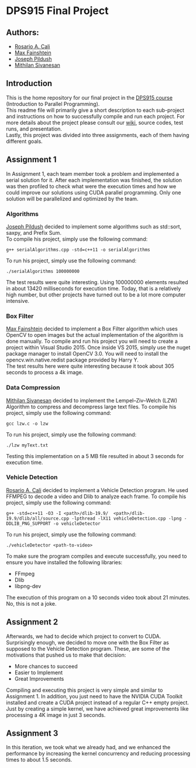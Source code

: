 # DPS915 Final Project

## Authors:
* <a href="https://github.com/RosarioAleCali" target="_blank">Rosario A. Cali</a>
* <a href="https://github.com/mfainshtein4" target="_blank">Max Fainshtein</a>
* <a href="https://github.com/jpildush" target="_blank">Joseph Pildush</a>
* <a href="https://github.com/Mithilan16" target="_blank">Mithilan Sivanesan</a>

## Introduction
This is the home repository for our final project in the <a href="https://scs.senecac.on.ca/~gpu610/" target="_blank">DPS915 course</a> (Introduction to Parallel Programming).<br>
This readme file will primarily give a short description to each sub-project and instructions on how to successfully compile and run each project.
For more details about the project please consult our <a href="https://wiki.cdot.senecacollege.ca/wiki/Sirius" target="_blank">wiki</a>, source codes, test runs, and presentation.<br>
Lastly, this project was divided into three assignments, each of them having different goals.

## Assignment 1
In Assignment 1, each team member took a problem and implemented a serial solution for it. After each implementation was finished, the solution was then profiled to check what were the execution times and how we could improve our solutions using CUDA parallel programming. Only one solution will be parallelized and optimized by the team.

### Algorithms
<a href="https://github.com/jpildush" target="_blank">Joseph Pildush</a> decided to implement some algorithms such as std::sort, saxpy, and Prefix Sum.<br>
To compile his project, simply use the following command:
 ```
g++ serialAlgorithms.cpp -std=c++11 -o serialAlgorithms
 ```
 To run his project, simply use the following command:
 ```
./serialAlgorithms 100000000
 ```
The test results were quite interesting. Using 100000000 elements resulted in about 13420 milliseconds for execution time. Today, that is a relatively high number, but other projects have turned out to be a lot more computer intensive.

### Box Filter
<a href="https://github.com/mfainshtein4" target="_blank">Max Fainshtein</a> decided to implement a Box Filter algorithm which uses OpenCV to open images but the actual implementation of the algorithm is done manually.
To compile and run his project you will need to create a project within Visual Studio 2015. Once inside VS 2015, simply use the nuget package manager to install OpenCV 3.0. You will need to install the opencv.win.native.redist package provided by Harry Y.<br>
The test results here were quite interesting because it took about 305 seconds to process a 4k image.

### Data Compression
<a href="https://github.com/Mithilan16" target="_blank">Mithilan Sivanesan</a> decided to implement the Lempel–Ziv–Welch (LZW) Algorithm to compress and decompress large text files.
To compile his project, simply use the following command:
 ```
gcc lzw.c -o lzw
 ```
 To run his project, simply use the following command:
 ```
./lzw myText.txt
 ```
Testing this implementation on a 5 MB file resulted in about 3 seconds for execution time.

 ### Vehicle Detection
<a href="https://github.com/RosarioAleCali" target="_blank">Rosario A. Cali</a> decided to implement a Vehicle Detection program. He used FFMPEG to decode a video and Dlib to analyze each frame.
To compile his project, simply use the following command:
```
g++ -std=c++11 -O3 -I <path>/dlib-19.9/  <path>/dlib-19.9/dlib/all/source.cpp -lpthread -lX11 vehicleDetection.cpp -lpng -DDLIB_PNG_SUPPORT -o vehicleDetector
```
To run his project, simply use the following command:
```
./vehicleDetector <path-to-video>
```
To make sure the program compiles and execute successfully, you need to ensure you have installed the following libraries:
* FFmpeg
* Dlib
* libpng-dev

The execution of this program on a 10 seconds video took about 21 minutes. No, this is not a joke.

## Assignment 2
Afterwards, we had to decide which project to convert to CUDA. Surprisingly enough, we decided to move one with the Box Filter as supposed to the Vehicle Detection program. These, are some of the motivations that pushed us to make that decision:
* More chances to succeed
* Easier to Implement
* Great Improvements

Compiling and executing this project is very simple and similar to Assignment 1. In addition, you just need to have the NVIDIA CUDA Toolkit installed and create a CUDA project instead of a regular C++ empty project.<br>
Just by creating a simple kernel, we have achieved great improvements like processing a 4K image in just 3 seconds.

## Assignment 3
In this iteration, we took what we already had, and we enhanced the performance by increasing the kernel concurrency and reducing processing times to about 1.5 seconds.